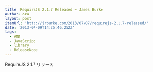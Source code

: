```yaml
---
title: RequireJS 2.1.7 Released ~ James Burke
author: azu
layout: post
itemUrl: 'http://jrburke.com/2013/07/07/requirejs-2.1.7-released/'
date: '2013-07-09T14:25:46.252Z'
tags:
  - AMD
  - JavaScript
  - library
  - ReleaseNote
---
```

RequireJS 2.1.7 リリース
